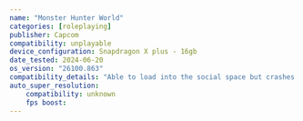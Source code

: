 ```yaml
---
name: "Monster Hunter World"
categories: [roleplaying]
publisher: Capcom
compatibility: unplayable
device_configuration: Snapdragon X plus - 16gb
date_tested: 2024-06-20
os_version: "26100.863"
compatibility_details: "Able to load into the social space but crashes when trying to do quests"
auto_super_resolution:
    compatibility: unknown
    fps boost: 
---
```

